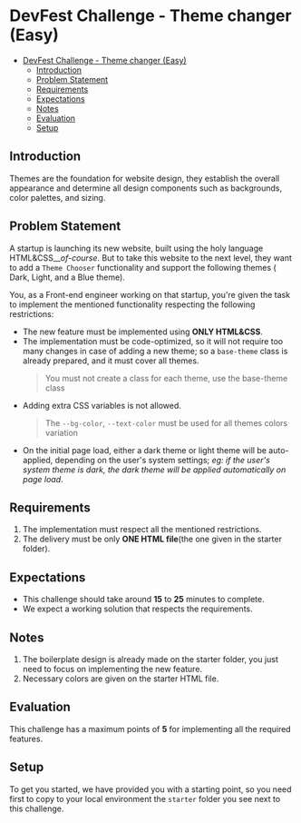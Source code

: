 # DevFest Challenge - Theme changer (Easy)

- [DevFest Challenge - Theme changer (Easy)](#devfest-challenge---theme-changer-easy)
  - [Introduction](#introduction)
  - [Problem Statement](#problem-statement)
  - [Requirements](#requirements)
  - [Expectations](#expectations)
  - [Notes](#notes)
  - [Evaluation](#evaluation)
  - [Setup](#setup)

## Introduction

Themes are the foundation for website design, they establish the overall appearance and determine all design components such as backgrounds, color palettes, and sizing.

## Problem Statement

A startup is launching its new website, built using the holy language HTML&CSS__*of-course*.
But to take this website to the next level, they want to add a `Theme Chooser` functionality and support the following themes ( Dark, Light, and a Blue theme).

You, as a Front-end engineer working on that startup, you're given the task to implement the mentioned functionality respecting the following restrictions:

- The new feature must be implemented using **ONLY HTML&CSS**.
- The implementation must be code-optimized, so it will not require too many changes in case of adding a new theme; so a `base-theme` class is already prepared, and it must cover all themes.
  > You must not create a class for each theme, use the base-theme class
- Adding extra CSS variables is not allowed.
  > The `--bg-color`, `--text-color` must be used for all themes colors variation
- On the initial page load, either a dark theme or light theme will be auto-applied, depending on the user's system settings; _eg: if the user's system theme is dark, the dark theme will be applied automatically on page load_.

## Requirements

1. The implementation must respect all the mentioned restrictions.
2. The delivery must be only **ONE HTML file**(the one given in the starter folder).

## Expectations

- This challenge should take around **15** to **25** minutes to complete.
- We expect a working solution that respects the requirements.

## Notes

1. The boilerplate design is already made on the starter folder, you just need to focus on implementing the new feature.
2. Necessary colors are given on the starter HTML file.


## Evaluation

This challenge has a maximum points of **5** for implementing all the required features.

## Setup

To get you started, we have provided you with a starting point, so you need first to copy to your local environment the `starter` folder you see next to this challenge.
